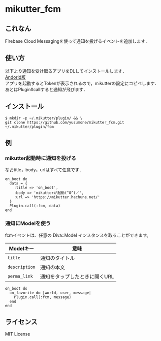 # mikutter_fcm
## これなん
Firebase Cloud Messagingを使って通知を投げるイベントを追加します．

## 使い方
以下より通知を受け取るアプリをDLしてインストールします．  
[Andorid版](https://github.com/yuzumone/mikutter_fcm_for_android)  
アプリを起動するとTokenが表示されるので，mikutterの設定にコピペします．  
あとはPlugin#callすると通知が飛びます．

## インストール
```
$ mkdir -p ~/.mikutter/plugin/ && \
git clone https://github.com/yuzumone/mikutter_fcm.git ~/.mikutter/plugin/fcm
```

## 例

### mikutter起動時に通知を投げる

なおtitle，body，urlはすべて任意です．
```
on_boot do
  data = {
    :title => 'on_boot',
    :body => 'mikutterが起動(^O^)／',
    :url => 'https://mikutter.hachune.net/'
  }
  Plugin.call(:fcm, data)
end
```

### 通知にModelを使う

fcmイベントは、任意の Diva::Model インスタンスを取ることができます。

| Modelキー     | 意味                          |
|---------------|-------------------------------|
| `title`       | 通知のタイトル                |
| `description` | 通知の本文                    |
| `perma_link`  | 通知をタップしたときに開くURL |

```
on_boot do
  on_favorite do |world, user, message|
    Plugin.call(:fcm, message)
  end
end
```

## ライセンス
MIT License
